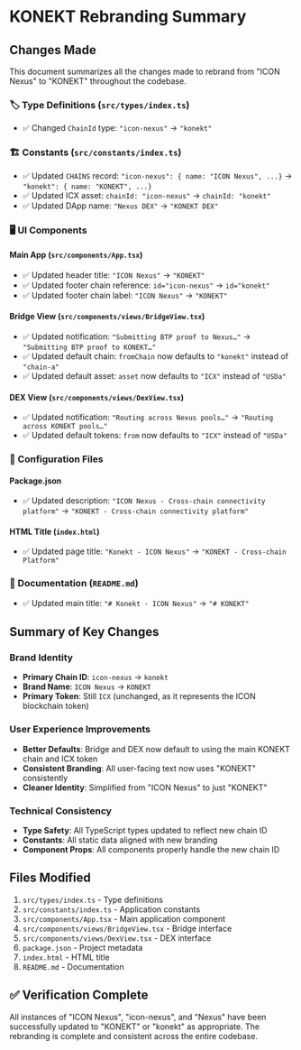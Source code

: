 # KONEKT Rebranding Summary

## Changes Made

This document summarizes all the changes made to rebrand from "ICON Nexus" to "KONEKT" throughout the codebase.

### 🏷️ Type Definitions (`src/types/index.ts`)

- ✅ Changed `ChainId` type: `"icon-nexus"` → `"konekt"`

### 🏗️ Constants (`src/constants/index.ts`)

- ✅ Updated `CHAINS` record: `"icon-nexus": { name: "ICON Nexus", ...}` → `"konekt": { name: "KONEKT", ...}`
- ✅ Updated ICX asset: `chainId: "icon-nexus"` → `chainId: "konekt"`
- ✅ Updated DApp name: `"Nexus DEX"` → `"KONEKT DEX"`

### 🖥️ UI Components

#### Main App (`src/components/App.tsx`)

- ✅ Updated header title: `"ICON Nexus"` → `"KONEKT"`
- ✅ Updated footer chain reference: `id="icon-nexus"` → `id="konekt"`
- ✅ Updated footer chain label: `"ICON Nexus"` → `"KONEKT"`

#### Bridge View (`src/components/views/BridgeView.tsx`)

- ✅ Updated notification: `"Submitting BTP proof to Nexus…"` → `"Submitting BTP proof to KONEKT…"`
- ✅ Updated default chain: `fromChain` now defaults to `"konekt"` instead of `"chain-a"`
- ✅ Updated default asset: `asset` now defaults to `"ICX"` instead of `"USDa"`

#### DEX View (`src/components/views/DexView.tsx`)

- ✅ Updated notification: `"Routing across Nexus pools…"` → `"Routing across KONEKT pools…"`
- ✅ Updated default tokens: `from` now defaults to `"ICX"` instead of `"USDa"`

### 📁 Configuration Files

#### Package.json

- ✅ Updated description: `"ICON Nexus - Cross-chain connectivity platform"` → `"KONEKT - Cross-chain connectivity platform"`

#### HTML Title (`index.html`)

- ✅ Updated page title: `"Konekt - ICON Nexus"` → `"KONEKT - Cross-chain Platform"`

### 📖 Documentation (`README.md`)

- ✅ Updated main title: `"# Konekt - ICON Nexus"` → `"# KONEKT"`

## Summary of Key Changes

### Brand Identity

- **Primary Chain ID**: `icon-nexus` → `konekt`
- **Brand Name**: `ICON Nexus` → `KONEKT`
- **Primary Token**: Still `ICX` (unchanged, as it represents the ICON blockchain token)

### User Experience Improvements

- **Better Defaults**: Bridge and DEX now default to using the main KONEKT chain and ICX token
- **Consistent Branding**: All user-facing text now uses "KONEKT" consistently
- **Cleaner Identity**: Simplified from "ICON Nexus" to just "KONEKT"

### Technical Consistency

- **Type Safety**: All TypeScript types updated to reflect new chain ID
- **Constants**: All static data aligned with new branding
- **Component Props**: All components properly handle the new chain ID

## Files Modified

1. `src/types/index.ts` - Type definitions
2. `src/constants/index.ts` - Application constants
3. `src/components/App.tsx` - Main application component
4. `src/components/views/BridgeView.tsx` - Bridge interface
5. `src/components/views/DexView.tsx` - DEX interface
6. `package.json` - Project metadata
7. `index.html` - HTML title
8. `README.md` - Documentation

## ✅ Verification Complete

All instances of "ICON Nexus", "icon-nexus", and "Nexus" have been successfully updated to "KONEKT" or "konekt" as appropriate. The rebranding is complete and consistent across the entire codebase.
